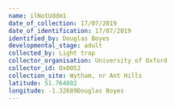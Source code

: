 ```yaml
---
name: ilNotUddm1
date_of_collection: 17/07/2019
date_of_identification: 17/07/2019
identified_by: Douglas Boyes
developmental_stage: adult
collected_by: Light trap
collector_organisation: University of Oxford
collector_id: Ox0052
collection_site: Wytham, nr Ant Hills
latitude: 51.764802
longitude: -1.32689Douglas Boyes
---
```

